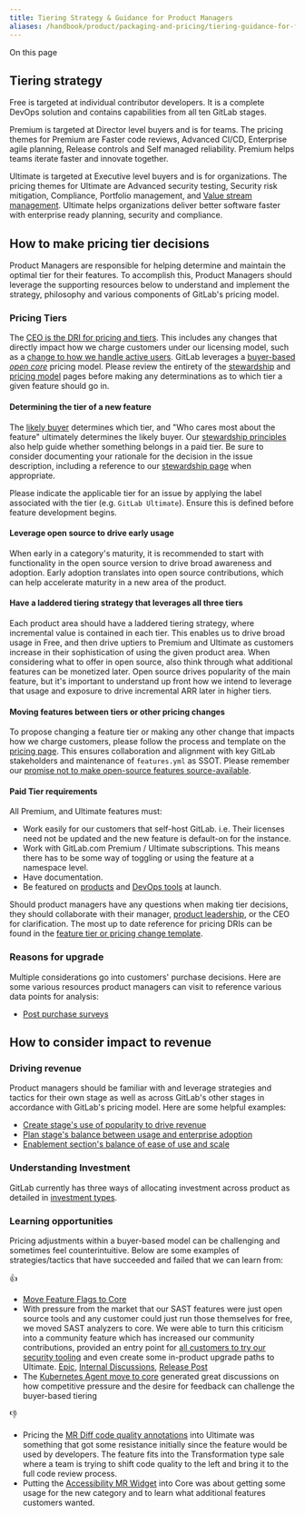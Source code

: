 ```yaml
---
title: Tiering Strategy & Guidance for Product Managers
aliases: /handbook/product/packaging-and-pricing/tiering-guidance-for-features
---
```


On this page

## Tiering strategy

Free is targeted at individual contributor developers. It is a complete DevOps solution and contains capabilities from all ten GitLab stages.

Premium is targeted at Director level buyers and is for teams. The pricing themes for Premium are Faster code reviews, Advanced CI/CD, Enterprise agile planning, Release controls and Self managed reliability. Premium helps teams iterate faster and innovate together.

Ultimate is targeted at Executive level buyers and is for organizations. The pricing themes for Ultimate are Advanced security testing, Security risk mitigation, Compliance, Portfolio management, and [Value stream management](https://about.gitlab.com/solutions/value-stream-management/). Ultimate helps organizations deliver better software faster with enterprise ready planning, security and compliance.

## How to make pricing tier decisions

Product Managers are responsible for helping determine and maintain the optimal tier for their features. To accomplish this, Product Managers should leverage the supporting resources below to understand and implement the strategy, philosophy and various components of GitLab's pricing model.

### Pricing Tiers

The [CEO is the DRI for pricing and tiers](/handbook/company/pricing/#departments). This includes any changes that directly impact how we charge customers under our licensing model, such as a [change to how we handle active users](https://gitlab.com/gitlab-org/gitlab/issues/22257). GitLab leverages a [buyer-based *open core*](/handbook/company/pricing/#buyer-based-open-core) pricing model. Please review the entirety of the [stewardship](/handbook/company/stewardship/) and [pricing model](/handbook/company/pricing/) pages before making any determinations as to which tier a given feature should go in.

#### Determining the tier of a new feature

The [likely buyer](/handbook/company/pricing/#buyer-based-open-core) determines which tier, and "Who cares most about the feature" ultimately determines the likely buyer. Our [stewardship principles](/handbook/company/stewardship/) also help guide whether something belongs in a paid tier. Be sure to consider documenting your rationale for the decision in the issue description, including a reference to our [stewardship page](/handbook/company/stewardship/) when appropriate.

Please indicate the applicable tier for an issue by applying the label associated with the tier (e.g. `GitLab Ultimate`). Ensure this is defined before feature development begins.

#### Leverage open source to drive early usage

When early in a category's maturity, it is recommended to start with functionality in the open source version to drive broad awareness and adoption.  Early adoption translates into open source contributions, which can help accelerate maturity in a new area of the product.

#### Have a laddered tiering strategy that leverages all three tiers

Each product area should have a laddered tiering strategy, where incremental value is contained in each tier.  This enables us to drive broad usage in Free, and then drive uptiers to Premium and Ultimate as customers increase in their sophistication of using the given product area.  When considering what to offer in open source, also think through what additional features can be monetized later. Open source drives popularity of the main feature, but it's important to understand up front how we intend to leverage that usage and exposure to drive incremental ARR later in higher tiers.

#### Moving features between tiers or other pricing changes

To propose changing a feature tier or making any other change that impacts how we charge customers, please follow the process and template on the [pricing page](/handbook/company/pricing/#changing-tiers-and-pricing-changes). This ensures collaboration and alignment with key GitLab stakeholders and maintenance of `features.yml` as SSOT.
Please remember our [promise not to make open-source features source-available](/handbook/company/stewardship/#existing-contributed-open-source-features-will-not-become-source-available).

#### Paid Tier requirements

All Premium, and Ultimate features must:

- Work easily for our customers that self-host GitLab. i.e. Their
licenses need not be updated and the new feature is default-on for the
instance.
- Work with GitLab.com Premium / Ultimate subscriptions. This means there has to be
some way of toggling or using the feature at a namespace level.
- Have documentation.
- Be featured on [products](https://about.gitlab.com/stages-devops-lifecycle/) and [DevOps tools](https://about.gitlab.com/why-gitlab/) at launch.

Should product managers have any questions when making tier decisions, they should collaborate with their manager, [product leadership](/handbook/product/product-leadership/), or the CEO for clarification. The most up to date reference for pricing DRIs can be found in the [feature tier or pricing change template](https://gitlab.com/gitlab-com/Product/-/blob/main/.gitlab/issue_templates/Feature-Tier-Or-Pricing-Change.md).

### Reasons for upgrade

Multiple considerations go into customers' purchase decisions. Here are some various resources product managers can visit to reference various data points for analysis:

- [Post purchase surveys](https://about.gitlab.com/direction/product-operations/#post-purchase)

## How to consider impact to revenue

### Driving revenue

Product managers should be familiar with and leverage strategies and tactics for their own stage as well as across GitLab's other stages in accordance with GitLab's pricing model. Here are some helpful examples:

- [Create stage's use of popularity to drive revenue](https://about.gitlab.com/direction/create/#pricing)
- [Plan stage's balance between usage and enterprise adoption](https://about.gitlab.com/direction/plan/#pricing)
- [Enablement section's balance of ease of use and scale](https://about.gitlab.com/direction/enablement/#pricing)

### Understanding Investment

GitLab currently has three ways of allocating investment across product as detailed in [investment types](https://internal.gitlab.com/handbook/product/investment/).

### Learning opportunities

Pricing adjustments within a buyer-based model can be challenging and sometimes feel counterintuitive. Below are some examples of strategies/tactics that have succeeded and failed that we can learn from:

👍

- [Move Feature Flags to Core](https://gitlab.com/gitlab-org/gitlab/-/issues/212318)
- With pressure from the market that our SAST features were just open source tools and any customer could just run those themselves for free, we moved SAST analyzers to core. We were able to turn this criticism into a community feature which has increased our community contributions, provided an entry point for [all customers to try our security tooling](https://docs.gitlab.com/ee/user/application_security/sast/#making-sast-analyzers-available-to-all-gitlab-tiers) and even create some in-product upgrade paths to Ultimate. [Epic](https://gitlab.com/groups/gitlab-org/-/epics/2098), [Internal Discussions](https://gitlab.com/gitlab-com/Product/-/issues/315), [Release Post](https://about.gitlab.com/releases/2020/08/22/gitlab-13-3-released/#sast-security-analyzers-available-for-all)
- The [Kubernetes Agent move to core](https://gitlab.com/gitlab-com/Product/-/issues/2067) generated great discussions on how competitive pressure and the desire for feedback can challenge the buyer-based tiering

👎

- Pricing the [MR Diff code quality annotations](https://gitlab.com/gitlab-org/gitlab/-/issues/2526) into Ultimate was something that got some resistance initially since the feature would be used by developers. The feature fits into the Transformation type sale where a team is trying to shift code quality to the left and bring it to the full code review process.
- Putting the [Accessibility MR Widget](https://docs.gitlab.com/ee/ci/testing/accessibility_testing.html) into Core was about getting some usage for the new category and to learn what additional features customers wanted.

